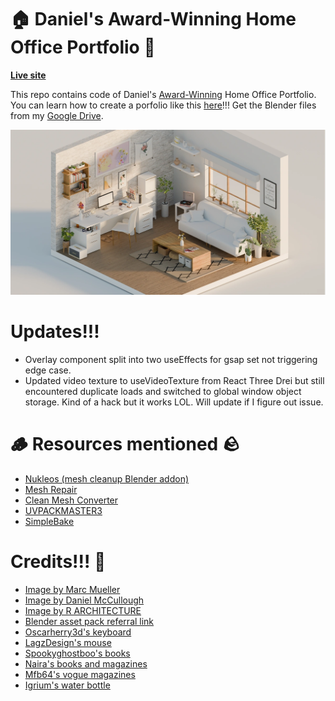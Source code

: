# 🏠 Daniel's Award-Winning Home Office Portfolio 💼

**[Live site](https://daniels-architects.com/)**

This repo contains code of Daniel's [Award-Winning](https://www.cssdesignawards.com/sites/daniels-architects/47206/) Home Office Portfolio. You can learn how to create a porfolio like this [here](https://youtu.be/aNJN8h_QsPA)!!! Get the Blender files from my [Google Drive](https://drive.google.com/file/d/1i8vPLDbOWoC_U8DXnRTY_-FqcOF3w0SO/view?usp=sharing).

![Page screenshot](public/media/og-image.webp?raw=true "Page screenshot")

# Updates!!!

- Overlay component split into two useEffects for gsap set not triggering edge case.
- Updated video texture to useVideoTexture from React Three Drei but still encountered duplicate loads and switched to global window object storage. Kind of a hack but it works LOL. Will update if I figure out issue.

# 🪵 Resources mentioned 🪨

- [Nukleos (mesh cleanup Blender addon)](https://www.youtube.com/watch?v=fTYhSvOolvk)
- [Mesh Repair](https://extensions.blender.org/add-ons/mesh-repair-tools/)
- [Clean Mesh Converter](https://nanomanpro.gumroad.com/l/sxerq)
- [UVPACKMASTER3](https://uvpackmaster.com/)
- [SimpleBake](https://blendermarket.com/products/simplebake---simple-pbr-and-other-baking-in-blender-2)

# Credits!!! 💖

- [Image by Marc Mueller](https://www.pexels.com/photo/man-sitting-in-front-of-computer-380769/)
- [Image by Daniel McCullough](https://unsplash.com/photos/person-drafting-on-blueprint--FPFq_trr2Y)
- [Image by R ARCHITECTURE](https://unsplash.com/photos/black-wooden-table-and-chairs-wDDfbanbhl8)
- [Blender asset pack referral link](https://blendermarket.com/products/interior-models?ref=603)
- [Oscarherry3d's keyboard](https://sketchfab.com/3d-models/keyboard-66f5ca31bf154c82ae5284a32a362a4e)
- [LagzDesign's mouse](https://sketchfab.com/3d-models/computer-mouse-low-poly-95eb7d0363bb4db79bd50168280ea1c7)
- [Spookyghostboo's books](https://sketchfab.com/3d-models/variety-of-books-9ecd80af3b7e4cd59efb4c141511a55b)
- [Naira's books and magazines](https://sketchfab.com/3d-models/books-and-magazines-d0b76eada5bd495abcdfb2b20e6f7ee6)
- [Mfb64's vogue magazines](https://sketchfab.com/3d-models/vogue-magazines-bf47eea601784059aa52f2929a0c9ada)
- [Igrium's water bottle](https://sketchfab.com/3d-models/water-bottle-885543a7679c4026abbd6499185caf08)
